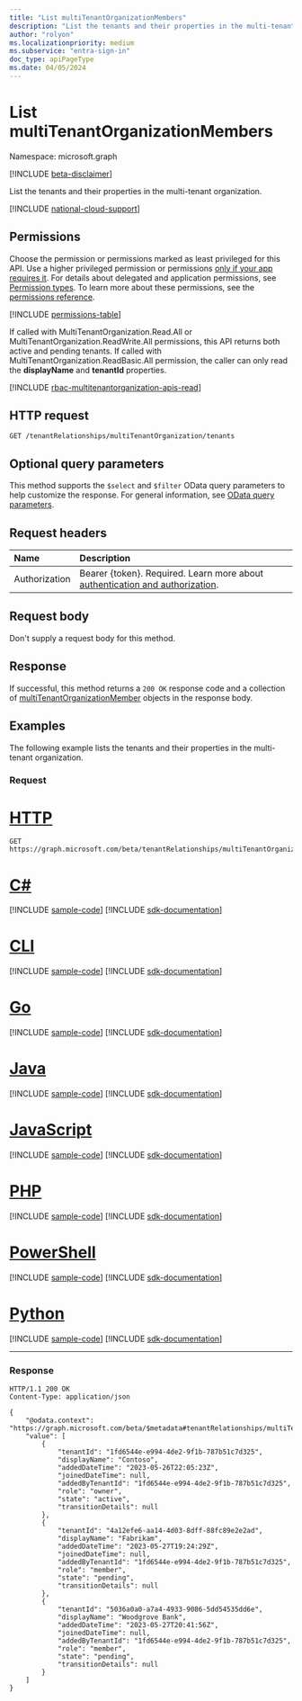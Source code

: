 ```yaml
---
title: "List multiTenantOrganizationMembers"
description: "List the tenants and their properties in the multi-tenant organization."
author: "rolyon"
ms.localizationpriority: medium
ms.subservice: "entra-sign-in"
doc_type: apiPageType
ms.date: 04/05/2024
---
```


# List multiTenantOrganizationMembers
Namespace: microsoft.graph

[!INCLUDE [beta-disclaimer](../../includes/beta-disclaimer.md)]

List the tenants and their properties in the multi-tenant organization.

[!INCLUDE [national-cloud-support](../../includes/global-only.md)]

## Permissions
Choose the permission or permissions marked as least privileged for this API. Use a higher privileged permission or permissions [only if your app requires it](/graph/permissions-overview#best-practices-for-using-microsoft-graph-permissions). For details about delegated and application permissions, see [Permission types](/graph/permissions-overview#permission-types). To learn more about these permissions, see the [permissions reference](/graph/permissions-reference).

<!-- { "blockType": "permissions", "name": "multitenantorganization_list_tenants" } -->
[!INCLUDE [permissions-table](../includes/permissions/multitenantorganization-list-tenants-permissions.md)]

If called with MultiTenantOrganization.Read.All or MultiTenantOrganization.ReadWrite.All permissions, this API returns both active and pending tenants. If called with MultiTenantOrganization.ReadBasic.All permission, the caller can only read the **displayName** and **tenantId** properties.

[!INCLUDE [rbac-multitenantorganization-apis-read](../includes/rbac-for-apis/rbac-multitenantorganization-apis-read.md)]

## HTTP request

<!-- {
  "blockType": "ignored"
}
-->
``` http
GET /tenantRelationships/multiTenantOrganization/tenants
```

## Optional query parameters
This method supports the `$select` and `$filter` OData query parameters to help customize the response. For general information, see [OData query parameters](/graph/query-parameters).

## Request headers
|Name|Description|
|:---|:---|
|Authorization|Bearer {token}. Required. Learn more about [authentication and authorization](/graph/auth/auth-concepts).|

## Request body
Don't supply a request body for this method.

## Response

If successful, this method returns a `200 OK` response code and a collection of [multiTenantOrganizationMember](../resources/multitenantorganizationmember.md) objects in the response body.

## Examples

The following example lists the tenants and their properties in the multi-tenant organization.

### Request

# [HTTP](#tab/http)
<!-- {
  "blockType": "request",
  "name": "list_multitenantorganizationmember"
}
-->
``` http
GET https://graph.microsoft.com/beta/tenantRelationships/multiTenantOrganization/tenants
```

# [C#](#tab/csharp)
[!INCLUDE [sample-code](../includes/snippets/csharp/list-multitenantorganizationmember-csharp-snippets.md)]
[!INCLUDE [sdk-documentation](../includes/snippets/snippets-sdk-documentation-link.md)]

# [CLI](#tab/cli)
[!INCLUDE [sample-code](../includes/snippets/cli/list-multitenantorganizationmember-cli-snippets.md)]
[!INCLUDE [sdk-documentation](../includes/snippets/snippets-sdk-documentation-link.md)]

# [Go](#tab/go)
[!INCLUDE [sample-code](../includes/snippets/go/list-multitenantorganizationmember-go-snippets.md)]
[!INCLUDE [sdk-documentation](../includes/snippets/snippets-sdk-documentation-link.md)]

# [Java](#tab/java)
[!INCLUDE [sample-code](../includes/snippets/java/list-multitenantorganizationmember-java-snippets.md)]
[!INCLUDE [sdk-documentation](../includes/snippets/snippets-sdk-documentation-link.md)]

# [JavaScript](#tab/javascript)
[!INCLUDE [sample-code](../includes/snippets/javascript/list-multitenantorganizationmember-javascript-snippets.md)]
[!INCLUDE [sdk-documentation](../includes/snippets/snippets-sdk-documentation-link.md)]

# [PHP](#tab/php)
[!INCLUDE [sample-code](../includes/snippets/php/list-multitenantorganizationmember-php-snippets.md)]
[!INCLUDE [sdk-documentation](../includes/snippets/snippets-sdk-documentation-link.md)]

# [PowerShell](#tab/powershell)
[!INCLUDE [sample-code](../includes/snippets/powershell/list-multitenantorganizationmember-powershell-snippets.md)]
[!INCLUDE [sdk-documentation](../includes/snippets/snippets-sdk-documentation-link.md)]

# [Python](#tab/python)
[!INCLUDE [sample-code](../includes/snippets/python/list-multitenantorganizationmember-python-snippets.md)]
[!INCLUDE [sdk-documentation](../includes/snippets/snippets-sdk-documentation-link.md)]

---

### Response

<!-- {
  "blockType": "response",
  "truncated": true,
  "@odata.type": "Collection(microsoft.graph.multiTenantOrganizationMember)"
}
-->
``` http
HTTP/1.1 200 OK
Content-Type: application/json

{
    "@odata.context": "https://graph.microsoft.com/beta/$metadata#tenantRelationships/multiTenantOrganization/tenants",
    "value": [
        {
            "tenantId": "1fd6544e-e994-4de2-9f1b-787b51c7d325",
            "displayName": "Contoso",
            "addedDateTime": "2023-05-26T22:05:23Z",
            "joinedDateTime": null,
            "addedByTenantId": "1fd6544e-e994-4de2-9f1b-787b51c7d325",
            "role": "owner",
            "state": "active",
            "transitionDetails": null
        },
        {
            "tenantId": "4a12efe6-aa14-4d03-8dff-88fc89e2e2ad",
            "displayName": "Fabrikam",
            "addedDateTime": "2023-05-27T19:24:29Z",
            "joinedDateTime": null,
            "addedByTenantId": "1fd6544e-e994-4de2-9f1b-787b51c7d325",
            "role": "member",
            "state": "pending",
            "transitionDetails": null
        },
        {
            "tenantId": "5036a0a0-a7a4-4933-9086-5dd54535dd6e",
            "displayName": "Woodgrove Bank",
            "addedDateTime": "2023-05-27T20:41:56Z",
            "joinedDateTime": null,
            "addedByTenantId": "1fd6544e-e994-4de2-9f1b-787b51c7d325",
            "role": "member",
            "state": "pending",
            "transitionDetails": null
        }
    ]
}
```


